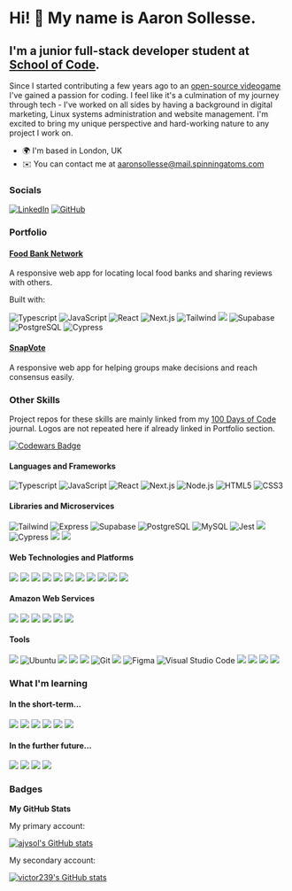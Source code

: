 Hi! 👋 My name is Aaron Sollesse.
============================

I'm a junior full-stack developer student at <a href="https://www.linkedin.com/school/school-of-code/">School of Code</a>.
-------------------------------

<!-- Profile made with: https://www.profileme.dev/ -->

Since I started contributing a few years ago to an [open-source videogame](https://github.com/BeeStation/BeeStation-Hornet/pulls?q=is%3Apr+author%3Avictor239+is%3Aclosed) I've gained a passion for coding. I feel like it's a culmination of my journey through tech - I've worked on all sides by having a background in digital marketing, Linux systems administration and website management. I'm excited to bring my unique perspective and hard-working nature to any project I work on.

* 🌍  I'm based in London, UK
* ✉️  You can contact me at [aaronsollesse@mail.spinningatoms.com](mailto:aaronsollesse@mail.spinningatoms.com)

### Socials

<div>
  <a href="https://www.linkedin.com/in/aaron-sollesse" target="_blank" rel="noreferrer"><img src="https://img.shields.io/badge/-Linkedin-0077B5.svg?logo=linkedin&style=for-the-badge" alt="LinkedIn"></a>
  <a href="https://www.github.com/ajvsol" target="_blank" rel="noreferrer"><img src="https://img.shields.io/badge/GitHub-181717.svg?style=for-the-badge&logo=GitHub&logoColor=white" alt="GitHub"></a>
</div>

### Portfolio

#### [Food Bank Network](https://github.com/SchoolOfCode/bc13_final-project_front-end-dial-up-kids)
A responsive web app for locating local food banks and sharing reviews with others.

Built with:
<div>
  <img src="https://img.shields.io/badge/TypeScript-3178C6.svg?style=for-the-badge&logo=TypeScript&logoColor=white" alt="Typescript">
  <img src="https://img.shields.io/badge/JavaScript-F7DF1E.svg?style=for-the-badge&logo=JavaScript&logoColor=black" alt="JavaScript">
  <img src="https://img.shields.io/badge/React-61DAFB.svg?style=for-the-badge&logo=React&logoColor=black" alt="React">
  <img src="https://img.shields.io/badge/Next.js-000000.svg?style=for-the-badge&logo=nextdotjs&logoColor=white" alt="Next.js">
  <img src="https://img.shields.io/badge/Tailwind%20CSS-06B6D4.svg?style=for-the-badge&logo=Tailwind-CSS&logoColor=white" alt="Tailwind">
  <img src="https://img.shields.io/badge/-Vercel-000000.svg?logo=vercel&style=for-the-badge">
  <img src="https://img.shields.io/badge/Supabase-3ECF8E.svg?style=for-the-badge&logo=Supabase&logoColor=white" alt="Supabase">
  <img src="https://img.shields.io/badge/PostgreSQL-4169E1.svg?style=for-the-badge&logo=PostgreSQL&logoColor=white" alt="PostgreSQL">
  <img src="https://img.shields.io/badge/Cypress-17202C.svg?style=for-the-badge&logo=Cypress&logoColor=white" alt="Cypress">
</div>


#### [SnapVote](https://github.com/ajvsol/SnapVote)
A responsive web app for helping groups make decisions and reach consensus easily. 

### Other Skills
Project repos for these skills are mainly linked from my [100 Days of Code](https://github.com/ajvsol/100-days-of-code) journal. Logos are not repeated here if already linked in Portfolio section. 

<a href="https://www.codewars.com/users/aaronjvsol"><img src="https://www.codewars.com/users/aaronjvsol/badges/large?theme=dark" alt="Codewars Badge"/></a>

#### Languages and Frameworks
<div>
  <img src="https://img.shields.io/badge/TypeScript-3178C6.svg?style=for-the-badge&logo=TypeScript&logoColor=white" alt="Typescript">
  <img src="https://img.shields.io/badge/JavaScript-F7DF1E.svg?style=for-the-badge&logo=JavaScript&logoColor=black" alt="JavaScript">
  <img src="https://img.shields.io/badge/React-61DAFB.svg?style=for-the-badge&logo=React&logoColor=black" alt="React">
  <img src="https://img.shields.io/badge/Next.js-000000.svg?style=for-the-badge&logo=nextdotjs&logoColor=white" alt="Next.js">
  <img src="https://img.shields.io/badge/Node.js-339933.svg?style=for-the-badge&logo=nodedotjs&logoColor=white" alt="Node.js">
  <img src="https://img.shields.io/badge/HTML5-E34F26.svg?style=for-the-badge&logo=HTML5&logoColor=white" alt="HTML5">
  <img src="https://img.shields.io/badge/CSS3-1572B6.svg?style=for-the-badge&logo=CSS3&logoColor=white" alt="CSS3">
</div>

#### Libraries and Microservices
<div>
  <img src="https://img.shields.io/badge/Tailwind%20CSS-06B6D4.svg?style=for-the-badge&logo=Tailwind-CSS&logoColor=white" alt="Tailwind">
  <img src="https://img.shields.io/badge/Express-000000.svg?style=for-the-badge&logo=Express&logoColor=white" alt="Express">
  <img src="https://img.shields.io/badge/Supabase-3ECF8E.svg?style=for-the-badge&logo=Supabase&logoColor=white" alt="Supabase">
  <img src="https://img.shields.io/badge/PostgreSQL-4169E1.svg?style=for-the-badge&logo=PostgreSQL&logoColor=white" alt="PostgreSQL">
  <img src="https://img.shields.io/badge/MySQL-4479A1.svg?style=for-the-badge&logo=MySQL&logoColor=white" alt="MySQL">
  <img src="https://img.shields.io/badge/Jest-C21325.svg?style=for-the-badge&logo=Jest&logoColor=white" alt="Jest">
  <img src="https://img.shields.io/badge/-Testing%20Library-ffffff.svg?logo=testinglibrary&style=for-the-badge">
  <img src="https://img.shields.io/badge/Cypress-17202C.svg?style=for-the-badge&logo=Cypress&logoColor=white" alt="Cypress">
  <img src="https://img.shields.io/badge/-Auth0-000000.svg?logo=auth0&style=for-the-badge">
  <img src="https://img.shields.io/badge/-Lets%20encrypt-003A70.svg?logo=letsencrypt&style=for-the-badge">
</div>

#### Web Technologies and Platforms
<div>
  <img src="https://img.shields.io/badge/-Docker-004d80.svg?logo=docker&style=for-the-badge">
  <img src="https://img.shields.io/badge/-Amazon%20Web%20Services-232F3E.svg?logo=amazonaws&style=for-the-badge">
  <img src="https://img.shields.io/badge/-Digitalocean-000000.svg?logo=digitalocean&style=for-the-badge">
  <img src="https://img.shields.io/badge/-Heroku-430098.svg?logo=heroku&style=for-the-badge">
  <img src="https://img.shields.io/badge/-Netlify-FFFFFF.svg?logo=netlify&style=for-the-badge">
  <img src="https://img.shields.io/badge/-Vercel-000000.svg?logo=vercel&style=for-the-badge">
  <img src="https://img.shields.io/badge/-Apache-D22128.svg?logo=apache&style=for-the-badge">
  <img src="https://img.shields.io/badge/-Nginx-269539.svg?logo=nginx&style=for-the-badge">
  <img src="https://img.shields.io/badge/-Wordpress-21759B.svg?logo=wordpress&style=for-the-badge">
  <img src="https://img.shields.io/badge/-Magento-d1d1e0.svg?logo=magento&style=for-the-badge">
  <img src="https://img.shields.io/badge/-Json-000000.svg?logo=json&style=for-the-badge">
</div>

#### Amazon Web Services
<div>
  <img src="https://img.shields.io/badge/-S3-232F3E.svg?logo=amazons3&style=for-the-badge">
  <img src="https://img.shields.io/badge/-EC2-C21325.svg?logo=amazonec2&style=for-the-badge">
  <img src="https://img.shields.io/badge/-RDS-000000.svg?logo=amazonrds&style=for-the-badge">
  <img src="https://img.shields.io/badge/-CloudWatch-d1d1e0.svg?logo=amazoncloudwatch&style=for-the-badge">
  <img src="https://img.shields.io/badge/-VPC-269539.svg?style=for-the-badge">
  <img src="https://img.shields.io/badge/-Route%2053-3178C6.svg?style=for-the-badge">
</div>

#### Tools
<div>
  <img src="https://img.shields.io/badge/-Linux-000000.svg?logo=linux&style=for-the-badge">
  <img src="https://img.shields.io/badge/Ubuntu-FFFFFF.svg?style=for-the-badge&logo=Ubuntu&logoColor=E95420" alt="Ubuntu">
  <img src="https://img.shields.io/badge/-NixOS-000000.svg?logo=nixos&style=for-the-badge">
  <img src="https://img.shields.io/badge/-Debian-A81D33.svg?logo=debian&style=for-the-badge">
  <img src="https://img.shields.io/badge/-Fedora-294172.svg?logo=fedora&style=for-the-badge">
  <img src="https://img.shields.io/badge/Git-F05032.svg?style=for-the-badge&logo=Git&logoColor=white" alt="Git">
  <img src="https://img.shields.io/badge/-Canva-000000.svg?logo=canva&style=for-the-badge">
  <img src="https://img.shields.io/badge/Figma-F24E1E.svg?style=for-the-badge&logo=Figma&logoColor=white" alt="Figma">
  <img src="https://img.shields.io/badge/Visual%20Studio%20Code-007ACC.svg?style=for-the-badge&logo=visualstudiocode&logoColor=white" alt="Visual Studio Code">
  <img src="https://img.shields.io/badge/-Npm-CB3837.svg?logo=npm&style=for-the-badge">
  <img src="https://img.shields.io/badge/-Postman-FFFFFF.svg?logo=postman&style=for-the-badge">
  <img src="https://img.shields.io/badge/-Prettier-000000.svg?logo=prettier&style=for-the-badge">
  <img src="https://img.shields.io/badge/-Eslint-4B32C3.svg?logo=eslint&style=for-the-badge">
</div>

### What I'm learning

#### In the short-term...
<div align="left">
  <img src="https://img.shields.io/badge/-Graphql-E10098.svg?logo=graphql&style=for-the-badge">
  <img src="https://img.shields.io/badge/-tRPC-17202C.svg?logo=trpc&style=for-the-badge">
  <img src="https://img.shields.io/badge/-Mongodb-003300.svg?logo=mongodb&style=for-the-badge">
  <img src="https://img.shields.io/badge/-Prisma-000000.svg?logo=prisma&style=for-the-badge">
  <img src="https://img.shields.io/badge/-Web%20components-ffffff.svg?logo=webcomponents.org&style=for-the-badge">
  <img src="https://img.shields.io/badge/-Firebase-000000.svg?logo=firebase&style=for-the-badge">
</div>

#### In the further future...
<div align="left">
  <img src="https://img.shields.io/badge/-Flutter-02569B.svg?logo=flutter&style=for-the-badge">
  <img src="https://img.shields.io/badge/-Rust-000000.svg?logo=rust&style=for-the-badge">
  <img src="https://img.shields.io/badge/-Python-FFFFFF.svg?logo=python&style=for-the-badge">
  <img src="https://img.shields.io/badge/-Clojure-000000.svg?logo=clojure&style=for-the-badge">
</div>


### Badges

<b>My GitHub Stats</b>

My primary account: 

<a href="http://www.github.com/ajvsol"><img src="https://github-readme-stats.vercel.app/api?username=ajvsol&show_icons=true&hide=issues,&count_private=true&title_color=facc15&text_color=ffffff&icon_color=0891b2&bg_color=1c1917&hide_border=true&show_icons=true" alt="ajvsol's GitHub stats" /></a>

My secondary account:

<a href="http://www.github.com/victor239"><img src="https://github-readme-stats.vercel.app/api?username=victor239&show_icons=true&hide=issues,&count_private=true&title_color=facc15&text_color=ffffff&icon_color=0891b2&bg_color=1c1917&hide_border=true&show_icons=true" alt="victor239's GitHub stats" /></a>

<!--
**ajvsol/ajvsol** is a ✨ _special_ ✨ repository because its `README.md` (this file) appears on your GitHub profile.

Here are some ideas to get you started:

- 🔭 I’m currently working on ...
- 🌱 I’m currently learning ...
- 👯 I’m looking to collaborate on ...
- 🤔 I’m looking for help with ...
- 💬 Ask me about ...
- 📫 How to reach me: ...
- 😄 Pronouns: ...
- ⚡ Fun fact: ...
-->
